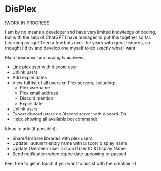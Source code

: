 # DisPlex
!WORK IN PROGRESS!

I am by no means a developer and have very limited knowledge of coding, but with the help of ChatGPT I have managed to put this together so far.  Learning as I go! Tried a few bots over the years with great features, so thought i'd try and develop one myself to do exactly what I want. 

Main feaatures I am hoping to achieve:
- Link plex user with discord user
- Unlink users
- Add expire dates 
- View full list of all users on Plex servers, including:
    - Plex username
    - Plex email address
    - Discord mention
    - Expire date
- Unlink users
- Export discord users on Discord server with discord IDs
- Help; showing all available bot commands 

Ideas to add (if possible):
- Share/Unshare libraries with plex users
- Update Tautulli friendly name with Discord display name
- Update Overseerr user Discord User ID & Display Name
- Send notification when expire date upcoming or passed

Feel free to get in touch if you want to assist with the creation :-)
